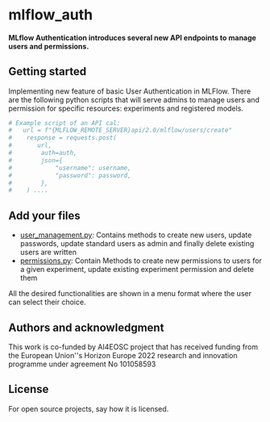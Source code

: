 # mlflow_auth

####  MLflow Authentication introduces several new API endpoints to manage users and permissions.

## Getting started

Implementing new feature of basic User Authentication in MLFlow.
There are the following python scripts that will serve admins to manage users and permission for specific resources: experiments and registered models.

```python
# Example script of an API cal:
#   url = f"{MLFLOW_REMOTE_SERVER}api/2.0/mlflow/users/create"
#    response = requests.post(
#       url,
#        auth=auth,
#        json={
#            "username": username,
#            "password": password,
#        },
#    ) ....


```
## Add your files
* [user_management.py](https://git.scc.kit.edu/m-team/ai/mlflow_auth/-/blob/main/user_management.py): 
Contains methods to create new users, update passwords, update standard users as admin and finally delete existing users are written
* [permissions.py](https://git.scc.kit.edu/m-team/ai/mlflow_auth/-/blob/main/permissions.py): Contain Methods to create new permissions to users for a given experiment, update existing experiment permission and delete them

All the desired functionalities are shown in a menu format where the user can select their choice.


## Authors and acknowledgment
This work is co-funded by AI4EOSC project that has received funding from the European Union''s Horizon Europe 2022 research and innovation programme under agreement No 101058593

## License
For open source projects, say how it is licensed.
